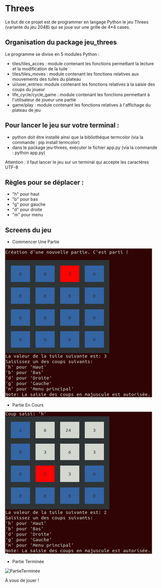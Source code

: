 # Threes
Le but de ce projet est de programmer en langage Python le jeu Threes (variante du jeu 2048) qui se joue sur une grille de 4*4 cases.

## Organisation du package jeu_threes

Le programme se divise en 5 modules Python : 

- tiles/tiles_acces : module contenant les fonctions permettant la lecture et la modification de la tuile
- tiles/tiles_moves : module contenant les fonctions relatives aux mouvements des tuiles du plateau
- ui/user_entries: module contenant les fonctions relatives à la saisie des coups du joueur
- life_cycle/cycle_game : module contenant les fonctions permettant à l'utilisateur de joueur une partie
- game/play : module contenant les fonctions relatives à l'affichage du plateau de jeu

## Pour lancer le jeu sur votre terminal : 

- python doit être installé ainsi que la bibliothèque termcolor (via la commande : pip install termcolor)
- dans le package jeu-threes, exécuter le fichier app.py (via la commande : python app.py)

Attention : il faut lancer le jeu sur un terminal qui accepte les caractères UTF-8 

## Règles pour se déplacer : 

- "h" pour haut
- "b" pour bas
- "g" pour gauche
- "d" pour droite
- "m" pour menu

## Screens du jeu 

- Commencer Une Partie

<img src="screens/1-CommencerUnePartie.png" alt="CommencerUnePartie"/>

- Partie En Cours

<img src="screens/2-PartieEnCours.png" alt="PartieEnCours"/>

- Partie Terminée

<img src="screens/3-PartieTerminée.png" alt="PartieTerminée"/>

À vous de jouer !
